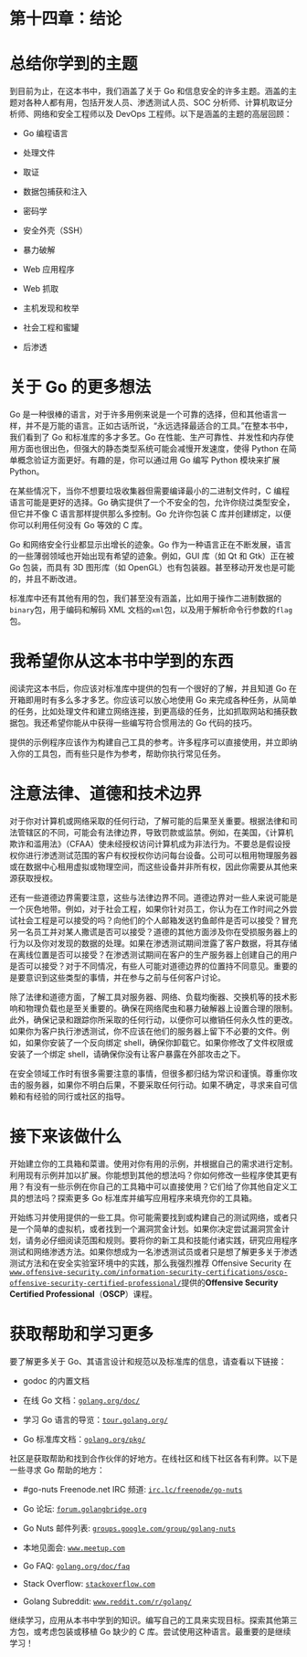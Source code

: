 # 第十四章：结论

# 总结你学到的主题

到目前为止，在这本书中，我们涵盖了关于 Go 和信息安全的许多主题。涵盖的主题对各种人都有用，包括开发人员、渗透测试人员、SOC 分析师、计算机取证分析师、网络和安全工程师以及 DevOps 工程师。以下是涵盖的主题的高层回顾：

+   Go 编程语言

+   处理文件

+   取证

+   数据包捕获和注入

+   密码学

+   安全外壳（SSH）

+   暴力破解

+   Web 应用程序

+   Web 抓取

+   主机发现和枚举

+   社会工程和蜜罐

+   后渗透

# 关于 Go 的更多想法

Go 是一种很棒的语言，对于许多用例来说是一个可靠的选择，但和其他语言一样，并不是万能的语言。正如古话所说，“永远选择最适合的工具。”在整本书中，我们看到了 Go 和标准库的多才多艺。Go 在性能、生产可靠性、并发性和内存使用方面也很出色，但强大的静态类型系统可能会减慢开发速度，使得 Python 在简单概念验证方面更好。有趣的是，你可以通过用 Go 编写 Python 模块来扩展 Python。

在某些情况下，当你不想要垃圾收集器但需要编译最小的二进制文件时，C 编程语言可能是更好的选择。Go 确实提供了一个不安全的包，允许你绕过类型安全，但它并不像 C 语言那样提供那么多控制。Go 允许你包装 C 库并创建绑定，以便你可以利用任何没有 Go 等效的 C 库。

Go 和网络安全行业都显示出增长的迹象。Go 作为一种语言正在不断发展，语言的一些薄弱领域也开始出现有希望的迹象。例如，GUI 库（如 Qt 和 Gtk）正在被 Go 包装，而具有 3D 图形库（如 OpenGL）也有包装器。甚至移动开发也是可能的，并且不断改进。

标准库中还有其他有用的包，我们甚至没有涵盖，比如用于操作二进制数据的`binary`包，用于编码和解码 XML 文档的`xml`包，以及用于解析命令行参数的`flag`包。

# 我希望你从这本书中学到的东西

阅读完这本书后，你应该对标准库中提供的包有一个很好的了解，并且知道 Go 在开箱即用时有多么多才多艺。你应该可以放心地使用 Go 来完成各种任务，从简单的任务，比如处理文件和建立网络连接，到更高级的任务，比如抓取网站和捕获数据包。我还希望你能从中获得一些编写符合惯用法的 Go 代码的技巧。

提供的示例程序应该作为构建自己工具的参考。许多程序可以直接使用，并立即纳入你的工具包，而有些只是作为参考，帮助你执行常见任务。

# 注意法律、道德和技术边界

对于你对计算机或网络采取的任何行动，了解可能的后果至关重要。根据法律和司法管辖区的不同，可能会有法律边界，导致罚款或监禁。例如，在美国，《计算机欺诈和滥用法》（CFAA）使未经授权访问计算机成为非法行为。不要总是假设授权你进行渗透测试范围的客户有权授权你访问每台设备。公司可以租用物理服务器或在数据中心租用虚拟或物理空间，而这些设备并非所有权，因此你需要从其他来源获取授权。

还有一些道德边界需要注意，这些与法律边界不同。道德边界对一些人来说可能是一个灰色地带。例如，对于社会工程，如果你针对员工，你认为在工作时间之外尝试社会工程是可以接受的吗？向他们的个人邮箱发送钓鱼邮件是否可以接受？冒充另一名员工并对某人撒谎是否可以接受？道德的其他方面涉及你在受损服务器上的行为以及你对发现的数据的处理。如果在渗透测试期间泄露了客户数据，将其存储在离线位置是否可以接受？在渗透测试期间在客户的生产服务器上创建自己的用户是否可以接受？对于不同情况，有些人可能对道德边界的位置持不同意见。重要的是要意识到这些类型的事情，并在参与之前与任何客户讨论。

除了法律和道德方面，了解工具对服务器、网络、负载均衡器、交换机等的技术影响和物理负载也是至关重要的。确保在网络爬虫和暴力破解器上设置合理的限制。此外，确保记录和跟踪你所采取的任何行动，以便你可以撤销任何永久性的更改。如果你为客户执行渗透测试，你不应该在他们的服务器上留下不必要的文件。例如，如果你安装了一个反向绑定 shell，确保你卸载它。如果你修改了文件权限或安装了一个绑定 shell，请确保你没有让客户暴露在外部攻击之下。

在安全领域工作时有很多需要注意的事情，但很多都归结为常识和谨慎。尊重你攻击的服务器，如果你不明白后果，不要采取任何行动。如果不确定，寻求来自可信赖和有经验的同行或社区的指导。

# 接下来该做什么

开始建立你的工具箱和菜谱。使用对你有用的示例，并根据自己的需求进行定制。利用现有示例并加以扩展。你能想到其他的想法吗？你如何修改一些程序使其更有用？有没有一些示例在你自己的工具箱中可以直接使用？它们给了你其他自定义工具的想法吗？探索更多 Go 标准库并编写应用程序来填充你的工具箱。

开始练习并使用提供的一些工具。你可能需要找到或构建自己的测试网络，或者只是一个简单的虚拟机，或者找到一个漏洞赏金计划。如果你决定尝试漏洞赏金计划，请务必仔细阅读范围和规则。要将你的新工具和技能付诸实践，研究应用程序测试和网络渗透方法。如果你想成为一名渗透测试员或者只是想了解更多关于渗透测试方法和在安全实验室环境中的实践，那么我强烈推荐 Offensive Security 在[`www.offensive-security.com/information-security-certifications/oscp-offensive-security-certified-professional/`](https://www.offensive-security.com/information-security-certifications/oscp-offensive-security-certified-professional/)提供的**Offensive Security Certified Professional**（**OSCP**）课程。

# 获取帮助和学习更多

要了解更多关于 Go、其语言设计和规范以及标准库的信息，请查看以下链接：

+   godoc 的内置文档

+   在线 Go 文档：[`golang.org/doc/`](https://golang.org/doc/)

+   学习 Go 语言的导览：[`tour.golang.org/`](https://tour.golang.org/)

+   Go 标准库文档：[`golang.org/pkg/`](https://golang.org/pkg/)

社区是获取帮助和找到合作伙伴的好地方。在线社区和线下社区各有利弊。以下是一些寻求 Go 帮助的地方：

+   #go-nuts Freenode.net IRC 频道: [`irc.lc/freenode/go-nuts`](http://irc.lc/freenode/go-nuts)

+   Go 论坛: [`forum.golangbridge.org`](https://forum.golangbridge.org)

+   Go Nuts 邮件列表: [`groups.google.com/group/golang-nuts`](https://groups.google.com/group/golang-nuts)

+   本地见面会: [`www.meetup.com`](https://www.meetup.com)

+   Go FAQ: [`golang.org/doc/faq`](https://golang.org/doc/faq)

+   Stack Overflow: [`stackoverflow.com`](https://stackoverflow.com)

+   Golang Subreddit: [`www.reddit.com/r/golang/`](https://www.reddit.com/r/golang/)

继续学习，应用从本书中学到的知识。编写自己的工具来实现目标。探索其他第三方包，或考虑包装或移植 Go 缺少的 C 库。尝试使用这种语言。最重要的是继续学习！
